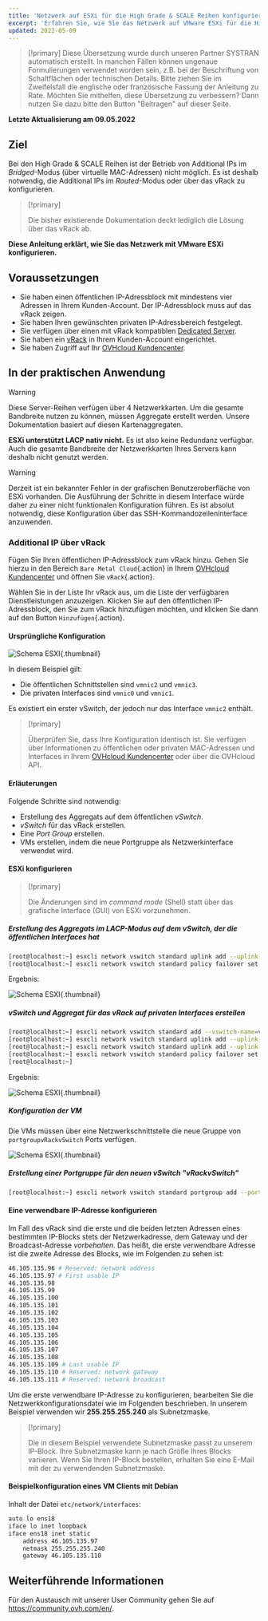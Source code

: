 ```yaml
---
title: 'Netzwerk auf ESXi für die High Grade & SCALE Reihen konfigurieren'
excerpt: 'Erfahren Sie, wie Sie das Netzwerk auf VMware ESXi für die High Grade & SCALE Reihen einrichten'
updated: 2022-05-09
---
```


> [!primary]
> Diese Übersetzung wurde durch unseren Partner SYSTRAN automatisch erstellt. In manchen Fällen können ungenaue Formulierungen verwendet worden sein, z.B. bei der Beschriftung von Schaltflächen oder technischen Details. Bitte ziehen Sie im Zweifelsfall die englische oder französische Fassung der Anleitung zu Rate. Möchten Sie mithelfen, diese Übersetzung zu verbessern? Dann nutzen Sie dazu bitte den Button "Beitragen" auf dieser Seite.
>

**Letzte Aktualisierung am 09.05.2022**

## Ziel

Bei den High Grade & SCALE Reihen ist der Betrieb von Additional IPs im *Bridged*-Modus (über virtuelle MAC-Adressen) nicht möglich. Es ist deshalb notwendig, die Additional IPs im *Routed*-Modus oder über das vRack zu konfigurieren.

> [!primary]
>
> Die bisher existierende Dokumentation deckt lediglich die Lösung über das vRack ab.
>

**Diese Anleitung erklärt, wie Sie das Netzwerk mit VMware ESXi konfigurieren.**

## Voraussetzungen

- Sie haben einen öffentlichen IP-Adressblock mit mindestens vier Adressen in Ihrem Kunden-Account. Der IP-Adressblock muss auf das vRack zeigen.
- Sie haben Ihren gewünschten privaten IP-Adressbereich festgelegt.
- Sie verfügen über einen mit vRack kompatiblen [Dedicated Server](https://www.ovhcloud.com/de/bare-metal/).
- Sie haben ein [vRack](https://www.ovh.de/loesungen/vrack/) in Ihrem Kunden-Account eingerichtet.
- Sie haben Zugriff auf Ihr [OVHcloud Kundencenter](https://www.ovh.com/auth/?action=gotomanager&from=https://www.ovh.de/&ovhSubsidiary=de).


## In der praktischen Anwendung

> [!warning]
>
> Diese Server-Reihen verfügen über 4 Netzwerkkarten. Um die gesamte Bandbreite nutzen zu können, müssen Aggregate erstellt werden. Unsere Dokumentation basiert auf diesen Kartenaggregaten.
>
> **ESXi unterstützt LACP nativ nicht.**
> Es ist also keine Redundanz verfügbar. Auch die gesamte Bandbreite der Netzwerkkarten Ihres Servers kann deshalb nicht genutzt werden.
>

> [!warning]
>
> Derzeit ist ein bekannter Fehler in der grafischen Benutzeroberfläche von ESXi vorhanden. Die Ausführung der Schritte in diesem Interface würde daher zu einer nicht funktionalen Konfiguration führen. Es ist absolut notwendig, diese Konfiguration über das SSH-Kommandozeileninterface anzuwenden.
>

### Additional IP über vRack

Fügen Sie Ihren öffentlichen IP-Adressblock zum vRack hinzu. Gehen Sie hierzu in den Bereich `Bare Metal Cloud`{.action} in Ihrem [OVHcloud Kundencenter](https://www.ovh.com/auth/?action=gotomanager&from=https://www.ovh.de/&ovhSubsidiary=de) und öffnen Sie `vRack`{.action}.

Wählen Sie in der Liste Ihr vRack aus, um die Liste der verfügbaren Dienstleistungen anzuzeigen. Klicken Sie auf den öffentlichen IP-Adressblock, den Sie zum vRack hinzufügen möchten, und klicken Sie dann auf den Button `Hinzufügen`{.action}.

#### Ursprüngliche Konfiguration

![Schema ESXI](images/schema_esxi_A01_2022.png){.thumbnail}

In diesem Beispiel gilt:

- Die öffentlichen Schnittstellen sind `vmnic2` und `vmnic3`.
- Die privaten Interfaces sind `vmnic0` und `vmnic1`.

Es existiert ein erster vSwitch, der jedoch nur das Interface `vmnic2` enthält.

> [!primary]
>
> Überprüfen Sie, dass Ihre Konfiguration identisch ist. Sie verfügen über Informationen zu öffentlichen oder privaten MAC-Adressen und Interfaces in Ihrem [OVHcloud Kundencenter](https://www.ovh.com/auth/?action=gotomanager&from=https://www.ovh.de/&ovhSubsidiary=de) oder über die OVHcloud API.
>

#### Erläuterungen

Folgende Schritte sind notwendig:

- Erstellung des Aggregats auf dem öffentlichen *vSwitch*.
- *vSwitch* für das vRack erstellen.
- Eine *Port Group* erstellen.
- VMs erstellen, indem die neue Portgruppe als Netzwerkinterface verwendet wird.

#### ESXi konfigurieren

> [!primary]
>
> Die Änderungen sind im *command mode* (Shell) statt über das grafische Interface (GUI) von ESXi vorzunehmen.
>

##### **Erstellung des Aggregats im LACP-Modus auf dem vSwitch, der die öffentlichen Interfaces hat**

```bash
[root@localhost:~] esxcli network vswitch standard uplink add --uplink-name=vmnic3 --vswitch-name=vSwitch0
[root@localhost:~] esxcli network vswitch standard policy failover set -l iphash -v vSwitch0
```

Ergebnis:

![Schema ESXI](images/schema_esxi_A02_2022.png){.thumbnail}

##### **vSwitch und Aggregat für das vRack auf privaten Interfaces erstellen**

```bash
[root@localhost:~] esxcli network vswitch standard add --vswitch-name=vRackvSwitch
[root@localhost:~] esxcli network vswitch standard uplink add --uplink-name=vmnic0 --vswitch-name=vRackvSwitch
[root@localhost:~] esxcli network vswitch standard uplink add --uplink-name=vmnic1 --vswitch-name=vRackvSwitch
[root@localhost:~] esxcli network vswitch standard policy failover set -l iphash -v vRackvSwitch
[root@localhost:~] 
```

Ergebnis:

![Schema ESXI](images/schema_esxi_A03_2022.png){.thumbnail}

##### **Konfiguration der VM**

Die VMs müssen über eine Netzwerkschnittstelle die neue Gruppe von `portgroupvRackvSwitch` Ports verfügen.

![Schema ESXI](images/schema_esxi_A04_2022.png){.thumbnail}

##### **Erstellung einer Portgruppe für den neuen vSwitch "vRackvSwitch"**

```bash
[root@localhost:~] esxcli network vswitch standard portgroup add --portgroup-name=portgroupvRackvSwitch --vswitch-name=vRackvSwitch
```

#### Eine verwendbare IP-Adresse konfigurieren

Im Fall des vRack sind die erste und die beiden letzten Adressen eines bestimmten IP-Blocks stets der Netzwerkadresse, dem Gateway und der Broadcast-Adresse *vorbehalten*. Das heißt, die erste verwendbare Adresse ist die zweite Adresse des Blocks, wie im Folgenden zu sehen ist:

```sh
46.105.135.96 # Reserved: network address
46.105.135.97 # First usable IP
46.105.135.98
46.105.135.99
46.105.135.100
46.105.135.101
46.105.135.102
46.105.135.103
46.105.135.104
46.105.135.105
46.105.135.106
46.105.135.107
46.105.135.108
46.105.135.109 # Last usable IP
46.105.135.110 # Reserved: network gateway
46.105.135.111 # Reserved: network broadcast
```

Um die erste verwendbare IP-Adresse zu konfigurieren, bearbeiten Sie die Netzwerkkonfigurationsdatei wie im Folgenden beschrieben. In unserem Beispiel verwenden wir **255.255.255.240** als Subnetzmaske.

> [!primary]
>
> Die in diesem Beispiel verwendete Subnetzmaske passt zu unserem IP-Block. Ihre Subnetzmaske kann je nach Größe Ihres Blocks variieren. Wenn Sie Ihren IP-Block bestellen, erhalten Sie eine E-Mail mit der zu verwendenden Subnetzmaske.
>

#### Beispielkonfiguration eines VM Clients mit Debian

Inhalt der Datei `etc/network/interfaces`:

```bash
auto lo ens18
iface lo inet loopback
iface ens18 inet static
    address 46.105.135.97
    netmask 255.255.255.240
    gateway 46.105.135.110
```

## Weiterführende Informationen

Für den Austausch mit unserer User Community gehen Sie auf <https://community.ovh.com/en/>.
